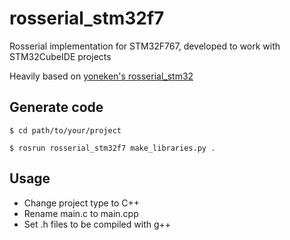 # rosserial_stm32f7
Rosserial implementation for STM32F767, developed to work with STM32CubeIDE projects

Heavily based on [yoneken's rosserial_stm32](https://github.com/yoneken/rosserial_stm32)

## Generate code
```
$ cd path/to/your/project

$ rosrun rosserial_stm32f7 make_libraries.py .
```
## Usage

* Change project type to C++
* Rename main.c to main.cpp
* Set .h files to be compiled with g++
